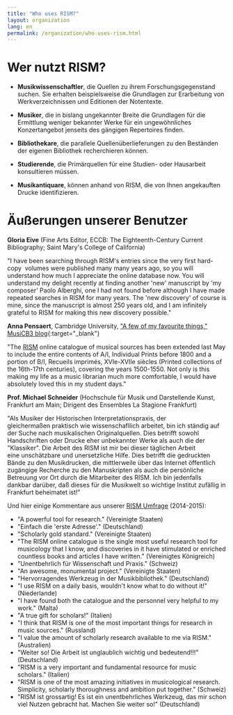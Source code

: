 ```yaml
---
title: "Who uses RISM?"
layout: organization
lang: en
permalink: /organization/who-uses-rism.html
---
```


# Wer nutzt RISM?

* **Musikwissenschaftler**, die Quellen zu ihrem Forschungsgegenstand suchen. Sie erhalten beispielsweise die Grundlagen zur Erarbeitung von Werkverzeichnissen und Editionen der Notentexte.

* **Musiker**, die in bislang ungekannter Breite die Grundlagen für die Ermittlung weniger bekannter Werke für ein ungewöhnliches Konzertangebot jenseits des gängigen Repertoires finden.

* **Bibliothekare**, die parallele Quellenüberlieferungen zu den Beständen der eigenen Bibliothek recherchieren können.

* **Studierende**, die Primärquellen für eine Studien- oder Hausarbeit konsultieren müssen.

* **Musikantiquare**, können anhand von RISM, die von Ihnen angekauften Drucke identifizieren.

# Äußerungen unserer Benutzer

**Gloria Eive** (Fine Arts Editor, ECCB: The Eighteenth-Century Current Bibliography; Saint Mary's College of California)

"I have been searching through RISM's entries since the very first hard-copy  volumes were published many many years ago, so you will understand how much I appreciate the online database now. You will understand my delight recently at finding another 'new' manuscript by 'my composer' Paolo Alberghi, one I had not found before although I have made repeated searches in RISM for many years. The 'new discovery' of course is mine, since the manuscript is almost 250 years old, and I am infinitely grateful to RISM for making this new discovery possible."

**Anna Pensaert**, Cambridge University, ["A few of my favourite things," MusiCB3 blog](https://musicb3.wordpress.com/2015/10/30/a-few-of-my-favourite-things/){:target="_blank"}

"The [RISM](http://www.rism.info/en/home/newsdetails/browse/4/article/64/printed-music-ai-and-bi-now-in-risms-online-catalog.html) online catalogue of musical sources has been extended last May to include the entire contents of A/I, Individual Prints before 1800 and a portion of B/I, Recueils imprimés, XVIe-XVIIe siècles (Printed collections of the 16th-17th centuries), covering the years 1500-1550. Not only is this making my life as a music librarian much more comfortable, I would have absolutely loved this in my student days."

**Prof. Michael Schneider** (Hochschule für Musik und Darstellende Kunst, Frankfurt am Main; Dirigent des Ensembles La Stagione Frankfurt)

"Als Musiker der Historischen Interpretationspraxis, der gleichermaßen praktisch wie wissenschafllich arbeitet, bin ich ständig auf der Suche nach musikalischen Originalquellen. Dies betrifft sowohl Handschriften oder Drucke eher unbekannter Werke als auch die der "Klassiker". Die Arbeit des RISM ist mir bei dieser täglichen Arbeit eine unschätzbare und unersetzliche Hilfe. Dies betrifft die gedruckten Bände zu den Musikdrucken, die mittlerweile über das Internet öffentlich zugängige Recherche zu den Manuskripten als auch die persönliche Betreuung vor Ort durch die Mitarbeiter des RISM. Ich bin jedenfalls dankbar darüber, daß dieses für die Musikwelt so wichtige Institut zufällig in Frankfurt beheimatet ist!"

Und hier einige Kommentare aus unserer [RISM Umfrage](/community/survey-2014-2015.html) (2014-2015):

* "A powerful tool for research." (Vereinigte Staaten)
* "Einfach die 'erste Adresse'." (Deutschland)
* "Scholarly gold standard." (Vereinigte Staaten)
* "The RISM online catalogue is the single most useful research tool for musicology that I know, and discoveries in it have stimulated or enriched countless books and articles I have written." (Vereinigtes Königreich)
* "Unentbehrlich für Wissenschaft und Praxis." (Schweiz)
* "An awesome, monumental project." (Vereinigte Staaten)
* "Hervorragendes Werkzeug in der Musikbibliothek." (Deutschland)
* "I use RISM on a daily basis, wouldn't know what to do without it!" (Niederlande)
* "I have found both the catalogue and the personnel very helpful to my work." (Malta)
* "A true gift for scholars!" (Italien)
* "I think that RISM is one of the most important things for research in music sources." (Russland)
* "I value the amount of scholarly research available to me via RISM." (Australien)
* "Weiter so! Die Arbeit ist unglaublich wichtig und bedeutend!!!" (Deutschland)
* "RISM is a very important and fundamental resource for music scholars." (Italien)
* "RISM is one of the most amazing initiatives in musicological research. Simplicity, scholarly thoroughness and ambition put together." (Schweiz)
* "RISM ist grossartig! Es ist ein unentbehrliches Werkzeug, das mir schon viel Nutzen gebracht hat. Machen Sie weiter so!" (Deutschland)